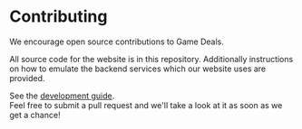 # Contributing

We encourage open source contributions to Game Deals.

All source code for the website is in this repository. Additionally instructions on how to emulate
the backend services which our website uses are provided.

See the [development guide](https://github.com/WWPOL/Game-Deals#development).  
Feel free to submit a pull request and we'll take a look at it as soon as we get a chance!
